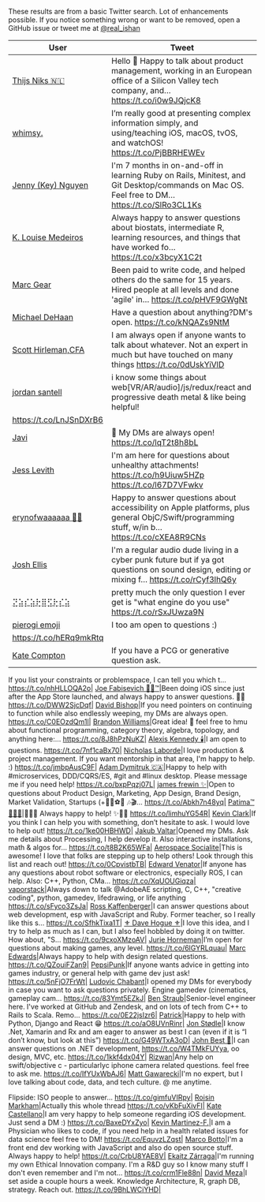 These results are from a basic Twitter search. Lot of enhancements possible. If you notice something wrong or want to be removed, open a GitHub issue or tweet me at [@real_ishan](https://twitter.com/real_ishan)

|User|Tweet|
|----|----|
[Thijs Niks 🇳🇱](https://twitter.com/ThijsNiks)|Hello 👋 Happy to talk about product management, working in an European office of a Silicon Valley tech company, and… https://t.co/i0w9JQjcK8|
[whimsy.](https://twitter.com/ladywhimsy)|I’m really good at presenting complex information simply, and using/teaching iOS, macOS, tvOS, and watchOS! https://t.co/PjBBRHEWEv|
[Jenny (Key) Nguyen](https://twitter.com/knockycode)|I'm 7 months in on-and-off in learning Ruby on Rails, Minitest, and Git Desktop/commands on Mac OS. Feel free to DM… https://t.co/SlRo3CL1Ks|
[K. Louise Medeiros](https://twitter.com/kaelen_medeiros)|Always happy to answer questions about biostats, intermediate R, learning resources, and things that have worked fo… https://t.co/x3bcyX1C2t|
[Marc Gear](https://twitter.com/marcgear)|Been paid to write code, and helped others do the same for 15 years. Hired people at all levels and done 'agile' in… https://t.co/pHVF9GWgNt|
[Michael DeHaan](https://twitter.com/laserllama)|Have a question about anything?DM's open. https://t.co/kNQAZs9NtM|
[Scott Hirleman,CFA](https://twitter.com/shirleman)|I am always open if anyone wants to talk about whatever. Not an expert in much but have touched on many things https://t.co/0dUskYiVlD|
[jordan santell](https://twitter.com/jsantell)|i know some things about web[VR/AR/audio]/js/redux/react and progressive death metal &amp; like being helpful!
https://t.co/LnJSnDXrB6|
[Javi](https://twitter.com/Javi)|👋 My DMs are always open! https://t.co/lqT2t8h8bL|
[Jess Levith](https://twitter.com/JessLevithMFT)|I'm am here for questions about unhealthy attachments! https://t.co/h9Uiuw5HZp https://t.co/l67D7VFwkv|
[erynofwaaaaaa 🏳️‍🌈](https://twitter.com/erynofwales)|Happy to answer questions about accessibility on Apple platforms, plus general ObjC/Swift/programming stuff, w/in b… https://t.co/cXEA8R9CNs|
[Josh Ellis](https://twitter.com/jealousaudio)|I'm a regular audio dude living in a cyber punk future but if ya got questions on sound design, editing or mixing f… https://t.co/rCyf3lhQ6y|
[⣝⣵⡎⣵⢗⣿⣫⢗⡎⣵](https://twitter.com/zarawesome)|pretty much the only question I ever get is "what engine do you use" https://t.co/rSxJUwza9N|
[pierogi emoji](https://twitter.com/silentbicycle)|I too am open to questions :)
https://t.co/hERq9mkRtq|
[Kate Compton](https://twitter.com/GalaxyKate)|If you have a PCG or generative question ask.

If you list your constraints or problemspace, I can tell you which t… https://t.co/nhHLLOQA2o|
[Joe Fabisevich 🐶🐳™](https://twitter.com/mergesort)|Been doing iOS since just after the App Store launched, and always happy to answer questions. 👋🏽 https://t.co/DWW2SjcDqf|
[David Bishop](https://twitter.com/gnuconsulting)|If you need pointers on continuing to function while also endlessly weeping, my DMs are always open. https://t.co/C0EOzdQm1l|
[Brandon Williams](https://twitter.com/mbrandonw)|Great idea! 👋 feel free to hmu about functional programming, category theory, algebra, topology, and anything here:… https://t.co/8J8hPzNuKZ|
[Alexis Kennedy 🕯️](https://twitter.com/alexiskennedy)|I am open to questions. https://t.co/7nf1caBx70|
[Nicholas Laborde](https://twitter.com/ChiefRaconteur)|I love production &amp; project management. If you want mentorship in that area, I'm happy to help. :) https://t.co/jmbpAusC9F|
[Adam Dymitruk 🇨🇦](https://twitter.com/adymitruk)|Happy to help with #microservices, DDD/CQRS/ES, #git and #linux desktop. Please message me if you need help! https://t.co/bxpPqzj07L|
[james frewin ✨](https://twitter.com/jamesfrewin1)|Open to questions about Product Design, Marketing, App Design, Brand Design, Market Validation, Startups (+🍖🍉⚽️🚙 🎶🎬… https://t.co/Abkh7n48yq|
[Patima™ 💁🏻✨](https://twitter.com/the_patima)|🙋🏻✨ Always happy to help! ✨🙋🏻 https://t.co/limhuYG54R|
[Kevin Clark](https://twitter.com/vernalkick)|If you think I can help you with something, don’t hesitate to ask. I would love to help out! https://t.co/1ke00HBHWD|
[Jakub Valtar](https://twitter.com/jakubvaltar)|Opened my DMs. Ask me details about Processing, I help develop it. Also interactive installations, math &amp; algos for… https://t.co/t8B2K65WFa|
[Aerospace Socialite](https://twitter.com/Dr_C_Taylor)|This is awesome! I love that folks are stepping up to help others! Look through this list and reach out! https://t.co/0CpvistbTB|
[Edward Venator](https://twitter.com/fourpenguins)|If anyone has any questions about robot software or electronics, especially ROS, I can help. Also: C++, Python, CMa… https://t.co/XqUOUGiqza|
[vaporstack](https://twitter.com/vaporstack)|Always down to talk @AdobeAE scripting, C, C++, "creative coding", python, gamedev, lifedrawing, or life anything https://t.co/sFyco3ZsJa|
[Ross Kaffenberger](https://twitter.com/rossta)|I can answer questions about web development, esp with JavaScript and Ruby. Former teacher, so I really like this s… https://t.co/SfhkTixa1T|
[⚜️ Dave Hogue ⚜️](https://twitter.com/DaveHogue)|I love this idea, and I try to help as much as I can, but I also feel hobbled by doing it on twitter. How about, "S… https://t.co/9cxoXMzoAV|
[Jurie Horneman](https://twitter.com/jurieongames)|I’m open for questions about making games, any level. https://t.co/6lGYRLquau|
[Marc Edwards](https://twitter.com/marcedwards)|Always happy to help with design related questions. https://t.co/QZouiFZan9|
[PepsiPunk](https://twitter.com/Pepsi_Punk)|If anyone wants advice in getting into games industry, or general help with game dev just ask! https://t.co/5nFjO7FrWt|
[Ludovic Chabant](https://twitter.com/ludovicchabant)|I opened my DMs for everybody in case you want to ask questions privately. Engine gamedev (cinematics, gameplay cam… https://t.co/83Ymt5EZkJ|
[Ben Straub](https://twitter.com/benstraub)|Senior-level engineer here. I've worked at GitHub and Zendesk, and on lots of tech from C++ to Rails to Scala. Remo… https://t.co/0E22jsIzr6|
[Patrick](https://twitter.com/patrick91)|Happy to help with Python, Django and React 😁 https://t.co/aO8UVnRinr|
[Jon Stødle](https://twitter.com/jonstodle)|I know .Net, Xamarin and Rx and am eager to answer as best I can (even if it is “I don’t know, but look at this”) https://t.co/G49WTxA3oD|
[John Best 🌹](https://twitter.com/Wintermute21)|I can answer questions on .NET development, https://t.co/W4TMkFUYya, oo design, MVC, etc. https://t.co/1kkf4dx04Y|
[Rizwan](https://twitter.com/rizzu26)|Any help on swift/objective c - particularlyc iphone camera related questions. feel free to ask me. https://t.co/IfYUxWbAJ6|
[Matt Gawarecki](https://twitter.com/mattgawarecki)|I'm no expert, but I love talking about code, data, and tech culture. @ me anytime.

Flipside: ISO people to answer… https://t.co/gimfuVIRpy|
[Roisin Markham](https://twitter.com/CreativeDynamix)|Actually this whole thread https://t.co/vKbFuXivFI|
[Kate Castellano](https://twitter.com/KateCastellano)|I am very happy to help someone regarding iOS development. Just send a DM :) https://t.co/BaxeDYxZyo|
[Kevin Martinez-F.](https://twitter.com/ThinkOnData)|I am a Physician who likes to code, if you need help in a health related issues for data science feel free to DM! https://t.co/EquvzLZqst|
[Marco Botto](https://twitter.com/elboman)|I'm a front end dev working with JavaScript and also do open source stuff. Always happy to help! https://t.co/CrbU8YAE8V|
[Ekaitz Zárraga](https://twitter.com/ekaitz_zarraga)|I'm running my own Ethical Innovation company. I'm a R&amp;D guy so I know many stuff I don't even remember and I'm not… https://t.co/crm1Fle88n|
[David Meza](https://twitter.com/davidmeza1)|I set aside a couple hours a week. Knowledge Architecture, R, graph DB, strategy. Reach out. https://t.co/9BhLWCiYHD|